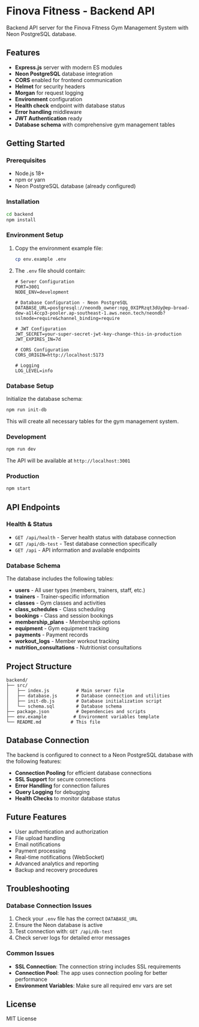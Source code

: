 # Finova Fitness - Backend API

Backend API server for the Finova Fitness Gym Management System with Neon PostgreSQL database.

## Features

- **Express.js** server with modern ES modules
- **Neon PostgreSQL** database integration
- **CORS** enabled for frontend communication
- **Helmet** for security headers
- **Morgan** for request logging
- **Environment** configuration
- **Health check** endpoint with database status
- **Error handling** middleware
- **JWT Authentication** ready
- **Database schema** with comprehensive gym management tables

## Getting Started

### Prerequisites

- Node.js 18+
- npm or yarn
- Neon PostgreSQL database (already configured)

### Installation

```bash
cd backend
npm install
```

### Environment Setup

1. Copy the environment example file:
   ```bash
   cp env.example .env
   ```

2. The `.env` file should contain:
   ```env
   # Server Configuration
   PORT=3001
   NODE_ENV=development

   # Database Configuration - Neon PostgreSQL
   DATABASE_URL=postgresql://neondb_owner:npg_0XIPRzqt3dUy@ep-broad-dew-a1l4ccp3-pooler.ap-southeast-1.aws.neon.tech/neondb?sslmode=require&channel_binding=require

   # JWT Configuration
   JWT_SECRET=your-super-secret-jwt-key-change-this-in-production
   JWT_EXPIRES_IN=7d

   # CORS Configuration
   CORS_ORIGIN=http://localhost:5173

   # Logging
   LOG_LEVEL=info
   ```

### Database Setup

Initialize the database schema:

```bash
npm run init-db
```

This will create all necessary tables for the gym management system.

### Development

```bash
npm run dev
```

The API will be available at `http://localhost:3001`

### Production

```bash
npm start
```

## API Endpoints

### Health & Status
- `GET /api/health` - Server health status with database connection
- `GET /api/db-test` - Test database connection specifically
- `GET /api` - API information and available endpoints

### Database Schema

The database includes the following tables:
- **users** - All user types (members, trainers, staff, etc.)
- **trainers** - Trainer-specific information
- **classes** - Gym classes and activities
- **class_schedules** - Class scheduling
- **bookings** - Class and session bookings
- **membership_plans** - Membership options
- **equipment** - Gym equipment tracking
- **payments** - Payment records
- **workout_logs** - Member workout tracking
- **nutrition_consultations** - Nutritionist consultations

## Project Structure

```
backend/
├── src/
│   ├── index.js          # Main server file
│   ├── database.js       # Database connection and utilities
│   ├── init-db.js        # Database initialization script
│   └── schema.sql        # Database schema
├── package.json          # Dependencies and scripts
├── env.example          # Environment variables template
└── README.md           # This file
```

## Database Connection

The backend is configured to connect to a Neon PostgreSQL database with the following features:

- **Connection Pooling** for efficient database connections
- **SSL Support** for secure connections
- **Error Handling** for connection failures
- **Query Logging** for debugging
- **Health Checks** to monitor database status

## Future Features

- User authentication and authorization
- File upload handling
- Email notifications
- Payment processing
- Real-time notifications (WebSocket)
- Advanced analytics and reporting
- Backup and recovery procedures

## Troubleshooting

### Database Connection Issues

1. Check your `.env` file has the correct `DATABASE_URL`
2. Ensure the Neon database is active
3. Test connection with: `GET /api/db-test`
4. Check server logs for detailed error messages

### Common Issues

- **SSL Connection**: The connection string includes SSL requirements
- **Connection Pool**: The app uses connection pooling for better performance
- **Environment Variables**: Make sure all required env vars are set

## License

MIT License 